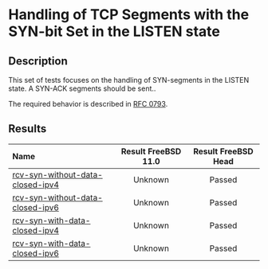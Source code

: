 # Handling of TCP Segments with the SYN-bit Set in the LISTEN state

## Description
This set of tests focuses on the handling of SYN-segments in the LISTEN state.
A SYN-ACK segments should be sent..

The required behavior is described in [RFC 0793](https://tools.ietf.org/html/rfc793#section-3.9).

## Results

| Name                                                                                                                                                                                   | Result FreeBSD 11.0 | Result FreeBSD Head |
|:---------------------------------------------------------------------------------------------------------------------------------------------------------------------------------------|:-------------------:|:-------------------:|
|[rcv-syn-without-data-closed-ipv4](rcv-syn-without-data-closed-ipv4.pkt "Ensure that the reception of a SYN-segment in the CLOSED state does trigger the sending of a SYN-ACK-segment") | Unknown             | Passed              |
|[rcv-syn-without-data-closed-ipv6](rcv-syn-without-data-closed-ipv6.pkt "Ensure that the reception of a SYN-segment in the CLOSED state does trigger the sending of a SYN-ACK-segment") | Unknown             | Passed              |
|[rcv-syn-with-data-closed-ipv4](rcv-syn-with-data-closed-ipv4.pkt "Ensure that the reception of a SYN-segment in the CLOSED state does trigger the sending of a SYN-ACK-segment")       | Unknown             | Passed              |
|[rcv-syn-with-data-closed-ipv6](rcv-syn-with-data-closed-ipv6.pkt "Ensure that the reception of a SYN-segment in the CLOSED state does trigger the sending of a SYN-ACK-segment")       | Unknown             | Passed              |
